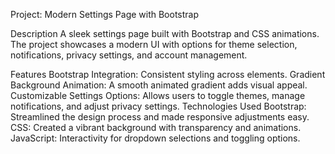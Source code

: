Project: Modern Settings Page with Bootstrap

Description
A sleek settings page built with Bootstrap and CSS animations. The project showcases a modern UI with options for theme selection, notifications, privacy settings, and account management.

Features
Bootstrap Integration: Consistent styling across elements.
Gradient Background Animation: A smooth animated gradient adds visual appeal.
Customizable Settings Options: Allows users to toggle themes, manage notifications, and adjust privacy settings.
Technologies Used
Bootstrap: Streamlined the design process and made responsive adjustments easy.
CSS: Created a vibrant background with transparency and animations.
JavaScript: Interactivity for dropdown selections and toggling options.
